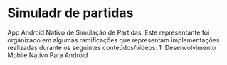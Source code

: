 #  Simuladr de partidas
App Android Nativo de Simulação de Partidas. Este representante foi organizado em algumas ramificações que representam implementações realizadas durante os seguintes conteúdos/vídeos:
 1 .Desenvolvimento Mobile Nativo Para Android
  

